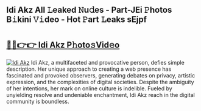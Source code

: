 ## Idi Akz All 𝙻eaked 𝙽u𝚍es - Part-JEi 𝙿hotos B𝚒kini 𝚅𝚒deo - Hot 𝙿art 𝙻eaks sEjpf

# <h2><a href="http://ld3ozrv.urlbe.top/?page=Idi+Akz">🔗🔗👉👉 Idi Akz P𝚑oto𝚜Vid𝚎o</a></h2>

[![Idi Akz](https://i.imgur.com/eBuTRDB.gif)](http://ld3ozrv.urlbe.top/?page=Idi+Akz)
Idi Akz, a multifaceted and provocative person, defies simple description. Her unique approach to creating a web presence has fascinated and provoked observers, generating debates on privacy, artistic expression, and the complexities of digital societies. Despite the ambiguity of her intentions, her mark on online culture is indelible. Fueled by unyielding resolve and undeniable enchantment, Idi Akz reach in the digital community is boundless.
